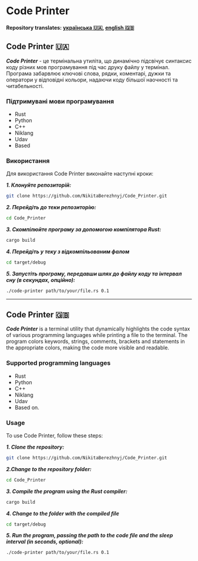 # Code Printer

#### Repository translates: [українська :ukraine:](#code-printer-ukraine), [english :uk:](#code-printer-uk)

## Code Printer :ukraine:

**_Code Printer_** - це термінальна утиліта, що динамічно підсвічує синтаксис коду різних мов програмування під час друку файлу у термінал. Програма забарвлює ключові слова, рядки, коментарі, дужки та оператори у відповідні кольори, надаючи коду більшої наочності та читабельності.

### Підтримувані мови програмування

- Rust
- Python
- C++
- Niklang
- Udav
- Based

### Використання

Для використання Code Printer виконайте наступні кроки:

**_1. Клонуйте репозиторій:_**

```bash
git clone https://github.com/NikitaBerezhnyj/Code_Printer.git
```

**_2. Перейдіть до теки репозиторію:_**

```bash
cd Code_Printer
```

**_3. Скомпілюйте програму за допомогою компілятора Rust:_**

```bash
cargo build
```

**_4. Перейдіть у теку з відкомпільованим фалом_**

```bash
cd target/debug
```

**_5. Запустіть програму, передавши шлях до файлу коду та інтервал сну (в секундах, опційно):_**

```bash
./code-printer path/to/your/file.rs 0.1
```

---

## Code Printer :uk:

**_Code Printer_** is a terminal utility that dynamically highlights the code syntax of various programming languages while printing a file to the terminal. The program colors keywords, strings, comments, brackets and statements in the appropriate colors, making the code more visible and readable.

### Supported programming languages

- Rust
- Python
- C++
- Niklang
- Udav
- Based on.

### Usage

To use Code Printer, follow these steps:

**_1. Clone the repository:_**

```bash
git clone https://github.com/NikitaBerezhnyj/Code_Printer.git
```

**_2.Change to the repository folder:_**

```bash
cd Code_Printer
```

**_3. Compile the program using the Rust compiler:_**

```bash
cargo build
```

**_4. Change to the folder with the compiled file_**

```bash
cd target/debug
```

**_5. Run the program, passing the path to the code file and the sleep interval (in seconds, optional):_**

```bash
./code-printer path/to/your/file.rs 0.1
```
